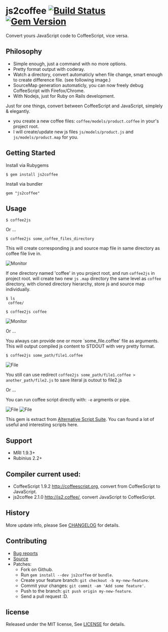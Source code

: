 # js2coffee [![Build Status](https://travis-ci.org/zw963/js2coffee.svg?branch=master)](https://travis-ci.org/zw963/js2coffee) [![Gem Version](https://badge.fury.io/rb/js2coffee.svg)](http://badge.fury.io/rb/js2coffee)

Convert yours JavaScript code to CoffeeScript,  vice versa.

## Philosophy

* Simple enough, just a command with no more options.
* Pretty format output with coderay.
* Watch a directory, convert automaticly when file change, smart enough to create difference
  file. (see following image.)
* SourceMap generation automaticly, you can now freely debug CoffeeScript with Firefox/Chrome.
* With Nodejs, just for Ruby on Rails development.

Just for one things, convert between CoffeeScript and JavaScript, simplely & elegantly.

- you create a new coffee files: `coffee/models/product.coffee` in your's project root.
- I will create/update new js files `js/models/product.js` and `js/models/product.map` for you.
   
## Getting Started

Install via Rubygems

    $ gem install js2coffee

Install via bundler

    gem "js2coffee"

## Usage

    $ coffee2js
    
Or ...

    $ coffee2js some_coffee_files_directory

This will create corresponding js and source map file in same directory as coffee file live in.

![Monitor](http://zw963.github.io/snapshot11.png)
    
If one directory named 'coffee' in you project root, and run `coffee2js` in project root.
will create two new `js` `.map` directory the same level as `coffee` directory,
with cloned directory hierarchy, store js and source map individually.
    
    $ ls
     coffee/
     
    $ coffee2js coffee
    
![Monitor](http://zw963.github.io/snapshot14.png)

Or ...

You always can provide one or more `some_file.coffee' file as arguments.
This will output compiled js content to STDOUT with very pretty format.

    $ coffee2js some_path/file1.coffee

![File](http://zw963.github.io/snapshot12.png)

You still can use redirect `coffee2js some_path/file1.coffee > another_path/file2.js` to
save literal js outout to file2.js

Or ...

You can run coffee script directly with: `-e` argments or pipe.

![File](http://zw963.github.io/snapshot15.png)
![File](http://zw963.github.io/snapshot16.png)

This gem is extract from [Alternative Script Suite](https://github.com/zw963/ass).
You can found a lot of useful and interesting scripts here.

## Support

  * MRI 1.9.3+
  * Rubinius 2.2+

## Compiler current used:
  * CoffeeScript 1.9.2 http://coffeescript.org, convert from CoffeeScript to JavaScript.
  * js2coffee 2.1.0 http://js2.coffee/, convert JavaScript to CoffeeScript.

## History

  More update info, please See [CHANGELOG](https://github.com/zw963/js2coffee/blob/master/CHANGELOG) for details.

## Contributing

  * [Bug reports](https://github.com/zw963/js2coffee/issues)
  * [Source](https://github.com/zw963/js2coffee)
  * Patches:
    * Fork on Github.
    * Run `gem install --dev js2coffee` or `bundle`.
    * Create your feature branch: `git checkout -b my-new-feature`.
    * Commit your changes: `git commit -am 'Add some feature'`.
    * Push to the branch: `git push origin my-new-feature`.
    * Send a pull request :D.

## license

Released under the MIT license, See [LICENSE](https://github.com/zw963/js2coffee/blob/master/LICENSE) for details.
